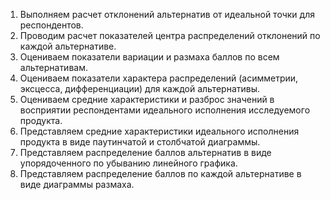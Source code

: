 1. Выполняем расчет отклонений альтернатив от идеальной точки для респондентов.
2. Проводим расчет показателей центра распределений отклонений по каждой альтернативе.
3.	Оцениваем показатели вариации и размаха баллов по всем альтернативам.	
4.	Оцениваем показатели характера распределений (асимметрии, эксцесса, дифференциации) для каждой альтернативы.	
5.	Оцениваем средние характеристики и разброс значений в восприятии респондентами идеального исполнения исследуемого продукта.	
6.	Представляем средние характеристики идеального исполнения продукта в виде паутинчатой и столбчатой диаграммы.	
7.	Представляем распределение баллов альтернатив в виде упорядоченного по убыванию линейного графика.
8.	Представляем распределение баллов по каждой альтернативе в виде диаграммы размаха.
